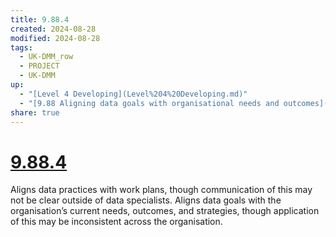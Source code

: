 ```yaml
---
title: 9.88.4
created: 2024-08-28
modified: 2024-08-28
tags:
  - UK-DMM_row
  - PROJECT
  - UK-DMM
up:
  - "[Level 4 Developing](Level%204%20Developing.md)"
  - "[9.88 Aligning data goals with organisational needs and outcomes](9.88%20Aligning%20data%20goals%20with%20organisational%20needs%20and%20outcomes.md)"
share: true
---
```

# [9.88.4](9.88.4.md)

Aligns data practices with work plans, though communication of this may not be clear outside of data specialists. Aligns data goals with the organisation’s current needs, outcomes, and strategies, though application of this may be inconsistent across the organisation.
